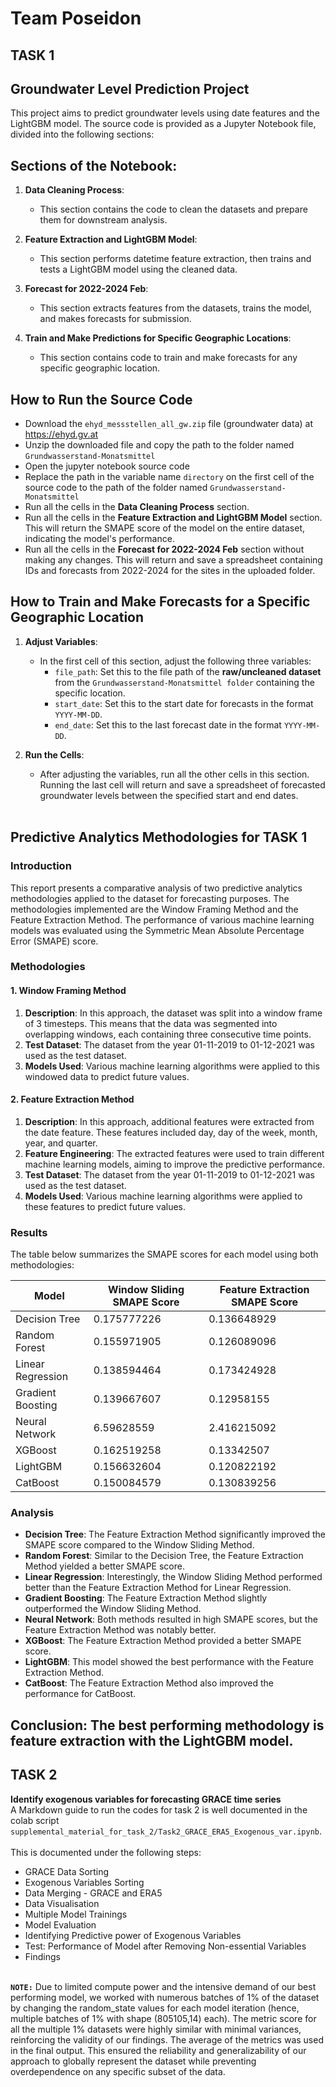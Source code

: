 # Team Poseidon

## TASK 1
## Groundwater Level Prediction Project

This project aims to predict groundwater levels using date features and the LightGBM model. The source code is provided as a Jupyter Notebook file, divided into the following sections:

## Sections of the Notebook:
1. **Data Cleaning Process**:
    - This section contains the code to clean the datasets and prepare them for downstream analysis.
      
2. **Feature Extraction and LightGBM Model**: 
   - This section performs datetime feature extraction, then trains and tests a LightGBM model using the cleaned data.

3. **Forecast for 2022-2024 Feb**: 
   - This section extracts features from the datasets, trains the model, and makes forecasts for submission.

4. **Train and Make Predictions for Specific Geographic Locations**: 
   - This section contains code to train and make forecasts for any specific geographic location.

## How to Run the Source Code

- Download the `ehyd_messstellen_all_gw.zip` file (groundwater data) at https://ehyd.gv.at<br>
- Unzip the downloaded file and copy the path to the folder named `Grundwasserstand-Monatsmittel`
- Open the jupyter notebook source code
- Replace the path in the variable name `directory` on the first cell of the source code to the path of the folder named `Grundwasserstand-Monatsmittel`
- Run all the cells in the **Data Cleaning Process** section.
- Run all the cells in the **Feature Extraction and LightGBM Model** section. This will return the SMAPE score of the model on the entire dataset, indicating the model's performance.
- Run all the cells in the **Forecast for 2022-2024 Feb** section without making any changes. This will return and save a spreadsheet containing IDs and forecasts from 2022-2024 for the sites in the uploaded folder.

## How to Train and Make Forecasts for a Specific Geographic Location

1. **Adjust Variables**:
   - In the first cell of this section, adjust the following three variables:
     - `file_path`: Set this to the file path of the **raw/uncleaned dataset** from the `Grundwasserstand-Monatsmittel folder` containing the specific location.
     - `start_date`: Set this to the start date for forecasts in the format `YYYY-MM-DD`.
     - `end_date`: Set this to the last forecast date in the format `YYYY-MM-DD`.

2. **Run the Cells**:
   - After adjusting the variables, run all the other cells in this section. Running the last cell will return and save a spreadsheet of forecasted groundwater levels between the specified start and end dates. <br><br>

## Predictive Analytics Methodologies for TASK 1

### Introduction
This report presents a comparative analysis of two predictive analytics methodologies applied to the dataset for forecasting purposes. The methodologies implemented are the Window Framing Method and the Feature Extraction Method. The performance of various machine learning models was evaluated using the Symmetric Mean Absolute Percentage Error (SMAPE) score.

### Methodologies

#### 1. Window Framing Method
1. **Description**: In this approach, the dataset was split into a window frame of 3 timesteps. This means that the data was segmented into overlapping windows, each containing three consecutive time points.
2. **Test Dataset**: The dataset from the year 01-11-2019 to 01-12-2021 was used as the test dataset.
3. **Models Used**: Various machine learning algorithms were applied to this windowed data to predict future values.

#### 2. Feature Extraction Method
1. **Description**: In this approach, additional features were extracted from the date feature. These features included day, day of the week, month, year, and quarter.
2. **Feature Engineering**: The extracted features were used to train different machine learning models, aiming to improve the predictive performance.
3. **Test Dataset**: The dataset from the year 01-11-2019 to 01-12-2021 was used as the test dataset.
4. **Models Used**: Various machine learning algorithms were applied to these features to predict future values.


### Results
The table below summarizes the SMAPE scores for each model using both methodologies:

| Model             | Window Sliding SMAPE Score | Feature Extraction SMAPE Score |
|-------------------|----------------------------|--------------------------------|
| Decision Tree     | 0.175777226                | 0.136648929                    |
| Random Forest     | 0.155971905                | 0.126089096                    |
| Linear Regression | 0.138594464                | 0.173424928                    |
| Gradient Boosting | 0.139667607                | 0.12958155                     |
| Neural Network    | 6.59628559                 | 2.416215092                    |
| XGBoost           | 0.162519258                | 0.13342507                     |
| LightGBM          | 0.156632604                | 0.120822192                    |
| CatBoost          | 0.150084579                | 0.130839256                    |

### Analysis
- **Decision Tree**: The Feature Extraction Method significantly improved the SMAPE score compared to the Window Sliding Method.
- **Random Forest**: Similar to the Decision Tree, the Feature Extraction Method yielded a better SMAPE score.
- **Linear Regression**: Interestingly, the Window Sliding Method performed better than the Feature Extraction Method for Linear Regression.
- **Gradient Boosting**: The Feature Extraction Method slightly outperformed the Window Sliding Method.
- **Neural Network**: Both methods resulted in high SMAPE scores, but the Feature Extraction Method was notably better.
- **XGBoost**: The Feature Extraction Method provided a better SMAPE score.
- **LightGBM**: This model showed the best performance with the Feature Extraction Method.
- **CatBoost**: The Feature Extraction Method also improved the performance for CatBoost.

 ## Conclusion: The best performing methodology is feature extraction with the LightGBM model.




## TASK 2
**Identify exogenous variables for forecasting GRACE time series**<br>
A Markdown guide to run the codes for task 2 is well documented in the colab script `supplemental_material_for_task_2/Task2_GRACE_ERA5_Exogenous_var.ipynb`. <br><br>
This is documented under the following steps:
- GRACE Data Sorting
- Exogenous Variables Sorting
- Data Merging - GRACE and ERA5
- Data Visualisation
- Multiple Model Trainings
- Model Evaluation
- Identifying Predictive power of Exogenous Variables
- Test: Performance of Model after Removing Non-essential Variables
- Findings <br><br>

**`NOTE:`** Due to limited compute power and the intensive demand of our best performing model, we worked with numerous batches of 1% of the dataset by changing the random_state values for each model iteration (hence, multiple batches of 1% with shape (805105,14) each). The metric score for all the multiple 1% datasets were highly similar with minimal variances, reinforcing the validity of our findings. The average of the metrics was used in the final output. This ensured the reliability and generalizability of our approach to globally represent the dataset while preventing overdependence on any specific subset of the data. 
